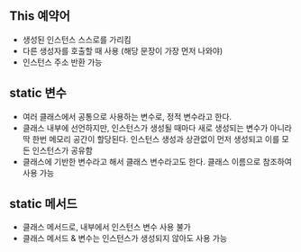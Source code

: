 ## This 예약어

- 생성된 인스턴스 스스로를 가리킴
- 다른 생성자를 호출할 때 사용 (해당 문장이 가장 먼저 나와야)
- 인스턴스 주소 반환 가능



## static 변수

- 여러 클래스에서 공통으로 사용하는 변수로, 정적 변수라고 한다.
- 클래스 내부에 선언하지만, 인스턴스가 생성될 때마다 새로 생성되는 변수가 아니라 딱 한번 메모리 공간이 할당된다. 인스턴스 생성과 상관없이 먼저 생성되고 이를 모든 인스턴스가 공유함
- 클래스에 기반한 변수라고 해서 클래스 변수라고도 한다. 클래스 이름으로 참조하여 사용 가능



## static 메서드

- 클래스 메서드로, 내부에서 인스턴스 변수 사용 불가
- 클래스 메서드 & 변수는 인스턴스가 생성되지 않아도 사용 가능











